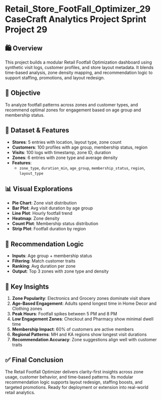# Retail_Store_FootFall_Optimizer_29 CaseCraft Analytics Project Sprint Project 29

## 🛍️ Overview  
This project builds a modular Retail Footfall Optimization dashboard using synthetic visit logs, customer profiles, and store layout metadata. It blends time-based analysis, zone density mapping, and recommendation logic to support staffing, promotions, and layout redesign.

## 🎯 Objective  
To analyze footfall patterns across zones and customer types, and recommend optimal zones for engagement based on age group and membership status.

## 🧾 Dataset & Features  
- **Stores**: 5 entries with location, layout type, zone count  
- **Customers**: 100 profiles with age group, membership status, region  
- **Visits**: 100 logs with timestamp, zone ID, duration  
- **Zones**: 6 entries with zone type and average density  
- **Features**:  
  - `zone_type`, `duration_min`, `age_group`, `membership_status`, `region`, `layout_type`

## 📊 Visual Explorations  
- **Pie Chart**: Zone visit distribution  
- **Bar Plot**: Avg visit duration by age group  
- **Line Plot**: Hourly footfall trend  
- **Heatmap**: Zone density  
- **Count Plot**: Membership status distribution  
- **Strip Plot**: Footfall duration by region

## 🧠 Recommendation Logic  
- **Inputs**: Age group + membership status  
- **Filtering**: Match customer traits  
- **Ranking**: Avg duration per zone  
- **Output**: Top 3 zones with zone type and density

## 🧠 Key Insights  
1. **Zone Popularity**: Electronics and Grocery zones dominate visit share  
2. **Age-Based Engagement**: Adults spend longest time in Home Decor and Clothing zones  
3. **Peak Hours**: Footfall spikes between 5 PM and 8 PM  
4. **Low Engagement Zones**: Checkout and Pharmacy show minimal dwell time  
5. **Membership Impact**: 60% of customers are active members  
6. **Regional Patterns**: MH and KA regions show longest visit durations  
7. **Recommendation Accuracy**: Zone suggestions align well with customer traits

## ✅ Final Conclusion  
The Retail Footfall Optimizer delivers clarity-first insights across zone usage, customer behavior, and time-based patterns. Its modular recommendation logic supports layout redesign, staffing boosts, and targeted promotions. Ready for deployment or extension into real-world retail analytics.